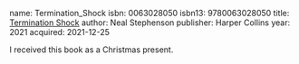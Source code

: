 name: Termination_Shock
isbn: 0063028050
isbn13: 9780063028050
title: [Termination Shock](https://www.amazon.com/dp/0063028050)
author: Neal Stephenson
publisher: Harper Collins
year: 2021
acquired: 2021-12-25

I received this book as a Christmas present.

